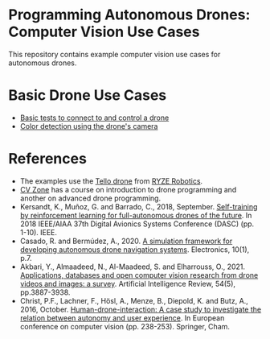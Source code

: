 # Programming Autonomous Drones: Computer Vision Use Cases
This repository contains example computer vision use cases for autonomous drones. 

# Basic Drone Use Cases
* [Basic tests to connect to and control a drone](./drone_test)
* [Color detection using the drone's camera](./color_detection)

# References
* The examples use the [Tello drone](https://www.ryzerobotics.com/tello) from [RYZE Robotics](https://www.ryzerobotics.com).
* [CV Zone](https://www.computervision.zone) has a course on introduction to drone programming and another on advanced drone programming.
* Kersandt, K., Muñoz, G. and Barrado, C., 2018, September. [Self-training by reinforcement learning for full-autonomous drones of the future](https://ieeexplore.ieee.org/abstract/document/8569503). In 2018 IEEE/AIAA 37th Digital Avionics Systems Conference (DASC) (pp. 1-10). IEEE.
* Casado, R. and Bermúdez, A., 2020. [A simulation framework for developing autonomous drone navigation systems](https://www.mdpi.com/2079-9292/10/1/7). Electronics, 10(1), p.7.
* Akbari, Y., Almaadeed, N., Al-Maadeed, S. and Elharrouss, O., 2021. [Applications, databases and open computer vision research from drone videos and images: a survey](https://link.springer.com/article/10.1007/s10462-020-09943-1). Artificial Intelligence Review, 54(5), pp.3887-3938.
* Christ, P.F., Lachner, F., Hösl, A., Menze, B., Diepold, K. and Butz, A., 2016, October. [Human-drone-interaction: A case study to investigate the relation between autonomy and user experience](https://link.springer.com/chapter/10.1007/978-3-319-48881-3_17). In European conference on computer vision (pp. 238-253). Springer, Cham.

